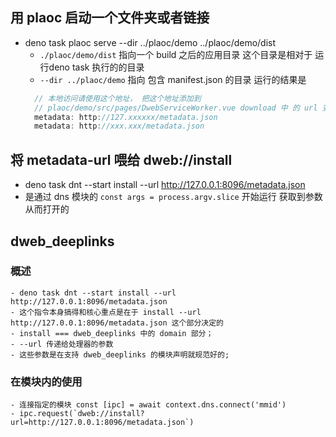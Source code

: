 ## 用 plaoc 启动一个文件夹或者链接
- deno task plaoc serve --dir ../plaoc/demo ../plaoc/demo/dist
  - `./plaoc/demo/dist` 指向一个 build 之后的应用目录 这个目录是相对于 运行deno task 执行的的目录
  - `--dir ../plaoc/demo` 指向 包含 manifest.json 的目录
  运行的结果是
  ```js
    // 本地访问请使用这个地址， 把这个地址添加到 
    // plaoc/demo/src/pages/DwebServiceWorker.vue download 中 的 url 变量可以实现demo的测试
    metadata: http://127.xxxxxx/metadata.json  
    metadata: http://xxx.xxx/metadata.json      
  ```
 

## 将 metadata-url 喂给 dweb://install 
- deno task dnt --start install --url http://127.0.0.1:8096/metadata.json
- 是通过 dns 模块的 `const args = process.argv.slice` 开始运行 获取到参数从而打开的 


## dweb_deeplinks

  ### 概述
    - deno task dnt --start install --url http://127.0.0.1:8096/metadata.json
    - 这个指令本身搞得和核心重点是在于 install --url http://127.0.0.1:8096/metadata.json 这个部分决定的
    - install === dweb_deeplinks 中的 domain 部分； 
    - --url 传递给处理器的参数
    - 这些参数是在支持 dweb_deeplinks 的模块声明就规范好的;

  ### 在模块内的使用
    - 连接指定的模块 const [ipc] = await context.dns.connect('mmid')
    - ipc.request(`dweb://install?url=http://127.0.0.1:8096/metadata.json`) 

